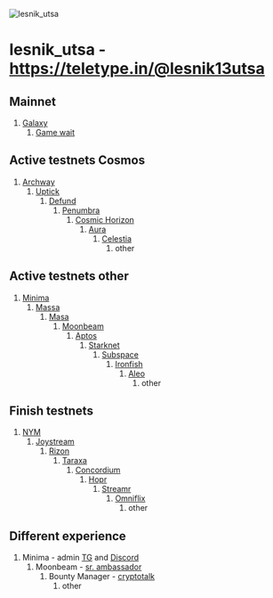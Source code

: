 ![lesnik_utsa](https://i.ibb.co/4JnP9S6/rizonvaloper1hwq3fx0zy2ey85rzqh2v9a7vvmv5e8xpjta033.png "Patience and a little effort!")
# lesnik_utsa - https://teletype.in/@lesnik13utsa
##  Mainnet
1. [Galaxy](https://explorer.postcapitalist.io/galaxy/staking/galaxyvaloper13xjy7kpegczxayza4q2pcwmd8rewzefvhfvh08)
    1. [Game wait](https://gitopia.com/gitopia14t5474u9ffxmecdhdrk836q5qpd923ppjvmkpq/lesnik_utsa/tree/master/README.md)
##  Active testnets Cosmos
1. [Archway](https://archway.explorers.guru/validator/archwayvaloper1le23uxapyqh00rh30et5ek2kxvfp5j8aaktt6y)
    1. [Uptick](https://explorer.testnet.uptick.network/uptick-network-testnet/staking/uptickvaloper1l5tcmuet4a4r6pvazhh78jjuqtnfwmkylwyy55)
        1. [Defund](https://defund.explorers.guru/validator/defundvaloper1a86fp2v5tswkxsl7assn43ljqplzy464fmwvy9)
            1. [Penumbra](https://teletype.in/@lesnik13utsa/zzqr6-E2PbG)
                1. [Cosmic Horizon]()
                    1. [Aura]()
                        1. [Celestia]()
                            1. other
##  Active testnets other
1. [Minima]()
    1. [Massa]()
        1. [Masa]()
            1. [Moonbeam]()
                1. [Aptos]()
                    1. [Starknet]()
                        1. [Subspace]()
                            1. [Ironfish]()
                                1. [Aleo]()
                                    1. other
##  Finish testnets
1. [NYM]()
    1. [Joystream]()
        1. [Rizon]()
            1. [Taraxa]()
                1. [Concordium]()
                    1. [Hopr]()
                        1. [Streamr]()
                            1. [Omniflix]()
                                1. other
##  Different experience
1. Minima - admin [TG](https://t.me/minima_ru) and [Discord](https://discord.gg/Wj9zF49G46)
    1. Moonbeam - [sr. ambassador](https://discord.gg/tfauFdfhdZ)
        1. Bounty Manager - [cryptotalk](https://cryptotalk.org/profile/10901-lesnik_utsa/)
            1. other

